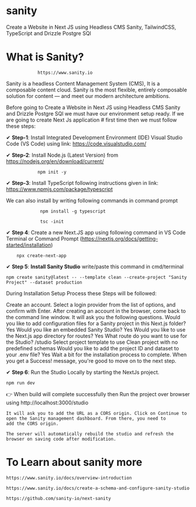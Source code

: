 # sanity
Create a Website in Next JS using Headless CMS Sanity, TailwindCSS, TypeScript and Drizzle Postgre SQl

# What is Sanity?

           		https://www.sanity.io

Sanity is a headless Content Management System (CMS), It is a composable content cloud. Sanity is the most flexible, entirely composable solution for content — and meet our modern architecture ambitions.


Before going to Create a Website in Next JS using Headless CMS Sanity and Drizzle Postgre SQl we must have our environment setup ready. If we are going to create Next Js application # first time then we must follow these steps:

✔ **Step-1**: Install Integrated Development Environment (IDE) Visual Studio Code (VS Code) using link:  https://code.visualstudio.com/

✔ **Step-2**: Install Node.js (Latest Version) from https://nodejs.org/en/download/current/ 

                npm init -y

✔ **Step-3**: Install TypeScript following instructions given in link: https://www.npmjs.com/package/typescript

   We can also install by writing following commands in command prompt

                 npm install -g typescript

                 tsc -init

✔  **Step 4**: Create a new Next.JS app using following command in VS Code Terminal or Command Prompt (https://nextjs.org/docs/getting-started/installation)

		npx create-next-app
 

✔  **Step 5**: **Install Sanity Studio** write/paste this command in cmd/terminal

	npm create sanity@latest -- --template clean --create-project "Sanity Project" --dataset production


During Installation Setup Process these Steps will be followed:

Create an account. Select a login provider from the list of options, and confirm with Enter. After creating an account in the browser, come back to the command line window.
It will ask you the following questions.
Would you like to add configuration files for a Sanity project in this Next.js folder? Yes
Would you like an embedded Sanity Studio? Yes
Would you like to use the Next.js app directory for routes? Yes
What route do you want to use for the Studio? /studio
Select project template to use Clean project with no predefined schemas
Would you like to add the project ID and dataset to your .env file? Yes
Wait a bit for the installation process to complete. When you get a Success! message, you're good to move on to the next step.


✔  **Step 6**: Run the Studio Locally by starting the NextJs project.

	npm run dev
 
  👉 When build will complete successfully then Run the project over browser using http://localhost:3000/studio
    
    It will ask you to add the URL as a CORS origin. Click on Continue to open the Sanity management dashboard. From there, you need to 
    add the CORS origin.

    The server will automatically rebuild the studio and refresh the browser on saving code after modification.
    
 # To Learn about sanity more 

	https://www.sanity.io/docs/overview-introduction

	https://www.sanity.io/docs/create-a-schema-and-configure-sanity-studio

	https://github.com/sanity-io/next-sanity
